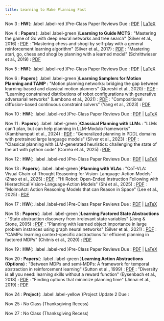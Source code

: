 ```yaml
---
title: Learning to Make Planning Fast
---
```


Nov 3
: **HW**{: .label .label-red }Pre-Class Paper Reviews Due
  : [PDF](/assets/pdf/hw/paper_review_guidelines.pdf) \| [LaTeX](/assets/pdf/hw/paper_review_guidelines.tex)

Nov 4
: **Papers**{: .label .label-green }<b>Learning to Guide MCTS</b>
: "Mastering the game of Go with deep neural networks and tree search" (Silver et al., 2016)
  : [PDF](https://webdocs.cs.ualberta.ca/~hayward/355/masteringgameofgo.pdf)
: "Mastering chess and shogi by self-play with a general reinforcement learning algorithm" (Silver et al., 2017)
  : [PDF](https://arxiv.org/pdf/1712.01815)
: "Mastering atari, go, chess and shogi by planning with a learned model" (Schrittwieser et al., 2019)
  : [PDF](https://arxiv.org/pdf/1911.08265)

Nov 5
: **HW**{: .label .label-red }Pre-Class Paper Reviews Due
  : [PDF](/assets/pdf/hw/paper_review_guidelines.pdf) \| [LaTeX](/assets/pdf/hw/paper_review_guidelines.tex)

Nov 6
: **Papers**{: .label .label-green }<b>Learning Samplers for Motion Planning and TAMP</b>
: "Motion planning networks: bridging the gap between learning-based and classical motion planners" (Qureshi et al., 2020)
  : [PDF](https://arxiv.org/pdf/1907.06013)
: "Learning constrained distributions of robot configurations with generative adversarial networks" (Lembono et al., 2021)
  : [PDF](https://arxiv.org/pdf/2011.05717)
: "Compositional diffusion-based continuous constraint solvers" (Yang et al., 2023)
  : [PDF](https://arxiv.org/pdf/2309.00966)

Nov 10
: **HW**{: .label .label-red }Pre-Class Paper Reviews Due
  : [PDF](/assets/pdf/hw/paper_review_guidelines.pdf) \| [LaTeX](/assets/pdf/hw/paper_review_guidelines.tex)

Nov 11
: **Papers**{: .label .label-green }<b>Classical Planning with LLMs</b>
: "LLMs can't plan, but can help planning in LLM-Modulo frameworks" (Kambhampati et al., 2024)
  : [PDF](https://arxiv.org/pdf/2402.01817)
: "Generalized planning in PDDL domains with pretrained large language models" (Silver et al., 2023)
  : [PDF](https://arxiv.org/pdf/2305.11014)
: "Classical planning with LLM-generated heuristics: challenging the state of the art with python code" (Corrêa et al., 2025)
  : [PDF](https://arxiv.org/pdf/2503.18809)

Nov 12
: **HW**{: .label .label-red }Pre-Class Paper Reviews Due
  : [PDF](/assets/pdf/hw/paper_review_guidelines.pdf) \| [LaTeX](/assets/pdf/hw/paper_review_guidelines.tex)

Nov 13
: **Papers**{: .label .label-green }<b>Planning with VLAs</b>
: "CoT-VLA: Visual Chain-of-Thought Reasoning for Vision-Language-Action Models" (Zhao et al., 2025)
  : [PDF](https://arxiv.org/pdf/2503.22020)
: "Hi Robot: Open-Ended Instruction Following with Hierarchical Vision-Language-Action Models" (Shi et al., 2025)
  : [PDF](https://arxiv.org/pdf/2502.19417)
: "MolmoAct: Action Reasoning Models that can Reason in Space" (Lee et al., 2025)
  : [PDF](https://arxiv.org/pdf/2508.07917)

Nov 17
: **HW**{: .label .label-red }Pre-Class Paper Reviews Due
  : [PDF](/assets/pdf/hw/paper_review_guidelines.pdf) \| [LaTeX](/assets/pdf/hw/paper_review_guidelines.tex)

Nov 18
: **Papers**{: .label .label-green }<b>Learning Factored State Abstractions</b>
: "State abstraction discovery from irrelevant state variables" (Jong & Stone, 2005)
  : [PDF](https://www.ijcai.org/Proceedings/05/Papers/1655.pdf)
: "Planning with learned object importance in large problem instances using graph neural networks" (Silver et al., 2021)
  : [PDF](https://arxiv.org/pdf/2009.05613)
: "CAMPs: learning context-specific abstractions for efficient planning in factored MDPs" (Chitnis et al., 2020)
  : [PDF](https://arxiv.org/pdf/2007.13202)

Nov 19
: **HW**{: .label .label-red }Pre-Class Paper Reviews Due
  : [PDF](/assets/pdf/hw/paper_review_guidelines.pdf) \| [LaTeX](/assets/pdf/hw/paper_review_guidelines.tex)

Nov 20
: **Papers**{: .label .label-green }<b>Learning Action Abstractions (Options)</b>
: "Between MDPs and semi-MDPs: A framework for temporal abstraction in reinforcement learning" (Sutton et al., 1999)
  : [PDF](https://people.cs.umass.edu/~barto/courses/cs687/Sutton-Precup-Singh-AIJ99.pdf)
: "Diversity is all you need: learning skills without a reward function" (Eysenbach et al., 2018)
  : [PDF](https://arxiv.org/pdf/1802.06070)
: "Finding options that minimize planning time" (Jinnai et al., 2019)
  : [PDF](https://proceedings.mlr.press/v97/jinnai19a/jinnai19a.pdf)

Nov 24
: **Project**{: .label .label-yellow }Project Update 2 Due
  : [](#)

Nov 25
: No Class (Thanksgiving Recess)

Nov 27
: No Class (Thanksgiving Recess)
